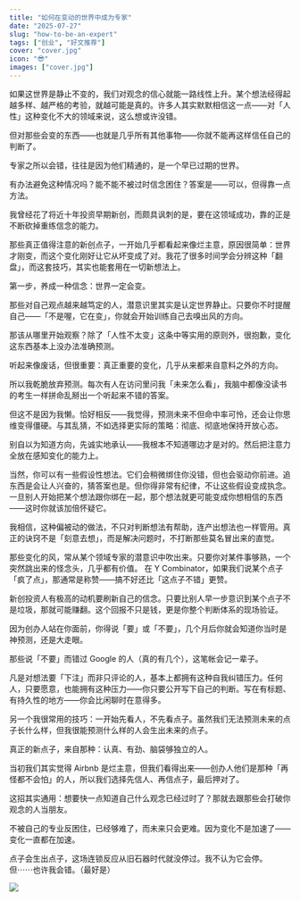 ```yaml
---
title: "如何在变动的世界中成为专家"
date: "2025-07-27"
slug: "how-to-be-an-expert"
tags: ["创业", "好文推荐"]
cover: "cover.jpg"
icon: "😎"
images: ["cover.jpg"]
---
```

如果这世界是静止不变的，我们对观念的信心就能一路线性上升。某个想法经得起越多样、越严格的考验，就越可能是真的。许多人其实默默相信这一点——对「人性」这种变化不大的领域来说，这么想或许没错。



但对那些会变的东西——也就是几乎所有其他事物——你就不能再这样信任自己的判断了。



专家之所以会错，往往是因为他们精通的，是一个早已过期的世界。



有办法避免这种情况吗？能不能不被过时信念困住？答案是——可以，但得靠一点方法。



我曾经花了将近十年投资早期新创，而颇具讽刺的是，要在这领域成功，靠的正是不断砍掉重练信念的能力。



那些真正值得注意的新创点子，一开始几乎都看起来像烂主意，原因很简单：世界才刚变，而这个变化刚好让它从坏变成了对。我花了很多时间学会分辨这种「翻盘」，而这套技巧，其实也能套用在一切新想法上。



第一步，养成一种信念：世界一定会变。



那些对自己观点越来越笃定的人，潜意识里其实是认定世界静止。只要你不时提醒自己——「不是喔，它在变」，你就会开始训练自己去嗅出风的方向。



那该从哪里开始观察？除了「人性不太变」这条中等实用的原则外，很抱歉，变化这东西基本上没办法准确预测。



听起来像废话，但很重要：真正重要的变化，几乎从来都来自意料之外的方向。



所以我乾脆放弃预测。每次有人在访问里问我「未来怎么看」，我脑中都像没读书的考生一样拼命乱掰出一个听起来不错的答案。



但这不是因为我懒。恰好相反——我觉得，预测未来不但命中率可怜，还会让你思维变得僵硬。与其乱猜，不如选择更实际的策略：彻底、彻底地保持开放心态。



别自以为知道方向，先诚实地承认——我根本不知道哪边才是对的。然后把注意力全放在感知变化的能力上。



当然，你可以有一些假设性想法。它们会稍微绑住你没错，但也会驱动你前进。追东西是会让人兴奋的，猜答案也是。但你得非常有纪律，不让这些假设变成执念。
一旦别人开始把某个想法跟你绑在一起，那个想法就更可能变成你想相信的东西——这时你就该加倍怀疑它。



我相信，这种偏被动的做法，不只对判断想法有帮助，连产出想法也一样管用。真正的诀窍不是「刻意去想」，而是解决问题时，不打断那些莫名冒出来的直觉。



那些变化的风，常从某个领域专家的潜意识中吹出来。只要你对某件事够熟，一个突然跳出来的怪念头，几乎都有价值。
在 Y Combinator，如果我们说某个点子「疯了点」，那通常是称赞——搞不好还比「这点子不错」更赞。



新创投资人有极高的动机要刷新自己的信念。只要比别人早一步意识到某个点子不是垃圾，那就可能赚翻。这个回报不只是钱，更是你整个判断体系的现场验证。



因为创办人站在你面前，你得说「要」或「不要」，几个月后你就会知道你当时是神预测，还是大走眼。



那些说「不要」而错过 Google 的人（真的有几个），这笔帐会记一辈子。



凡是对想法要「下注」而非只评论的人，基本上都拥有这种自我纠错压力。任何人，只要愿意，也能拥有这种压力——你只要公开写下自己的判断。写在有标题、有持久性的地方——你会比闲聊时在意得多。



另一个我很常用的技巧：一开始先看人，不先看点子。虽然我们无法预测未来的点子长什么样，但我很能预测什么样的人会生出未来的点子。



真正的新点子，来自那种：认真、有劲、脑袋够独立的人。



当初我们其实觉得 Airbnb 是烂主意，但我们看得出来——创办人他们是那种「再怪都不会怕」的人，所以我们选择先信人、再信点子，最后押对了。



这招其实通用：想要快一点知道自己什么观念已经过时了？那就去跟那些会打破你观念的人当朋友。



不被自己的专业反困住，已经够难了，而未来只会更难。因为变化不是加速了——变化一直都在加速。



点子会生出点子，这场连锁反应从旧石器时代就没停过。我不认为它会停。
但⋯⋯也许我会错。（最好是）




![](https://prod-files-secure.s3.us-west-2.amazonaws.com/112d0858-5090-4d34-a606-b75eb8d65fd2/46476355-9cf3-4e99-9b7a-3531bc426380/1000202064.png?X-Amz-Algorithm=AWS4-HMAC-SHA256&X-Amz-Content-Sha256=UNSIGNED-PAYLOAD&X-Amz-Credential=ASIAZI2LB4666OKAVGIF%2F20251014%2Fus-west-2%2Fs3%2Faws4_request&X-Amz-Date=20251014T184433Z&X-Amz-Expires=3600&X-Amz-Security-Token=IQoJb3JpZ2luX2VjELr%2F%2F%2F%2F%2F%2F%2F%2F%2F%2FwEaCXVzLXdlc3QtMiJHMEUCICyI6KMm1ti9v9bTRS%2FlWGa%2FshpWesPOthC%2F6fw2kAoiAiEAxTvvc6XPhzx9Wi2tMXQrcRePur3svCqU7qbgSQY9yh8q%2FwMIYxAAGgw2Mzc0MjMxODM4MDUiDEqwId86H1OUe1MXeSrcA2Y4Y6NjAqDhv2gDr1JeZU5MENlo4MZi5WoWXqWh1TtF8lOcfh2suy9fIKlBYjjCxT27qKe3zGygXzZSb3bh5EHSu%2Bi0hiUmvDXnD%2F3%2FNRm8JJ%2BkS3KeaKv9hzE8idS%2Bm4c%2BQSZun9I2PgEV3afZynefW1bqPu3s16igWT%2B8dXu9mM4wY2P5IwG6J8OPXq%2BBWCP5z4g4C4cVKU9ORxKiDvcKd0gtkkbmmsOWxAAUyRa35i3ECsw508QC5sqkNWukLbo9tyunHgw%2BNNj13%2BObcWVgrz6G%2Bf%2Fzh9%2FzqcTL4%2FT2X8x3phr5666THBrDc56A9MGt60yPANpE%2FqTEWUYs6%2BojWfZZpd3gygJdiyk2zgUwe1zHTfsaCeXX0DmIKHzMF1wv1BlFeqOaRHpVRUUBiX6f3%2F0SArVWyz5rbJCO9bcEXWV%2FbJbYt1mjmXErakRS1rtuSpnH8x3pauq3BKkA8UJtyA4pnsI5lLDBaTys%2B6Q7hpPolZ8JW%2FaB6h9D4ig1qGrsy%2BFjJ%2F65IMNYEpmZbI5mISZFU59WDglrnYdTNIctjrvuulSbgnsun%2B0ypZR1KjHzCo%2FADx0rrL9aHjuGXFkNxuBPqiHDMyzFKfLOc%2BG2hAvPZxGT4zTYZRUyMKmYuscGOqUBWOswACBLOn9CyRFj9mlIZmOWUb3%2BL5BhUhaY8YL4%2B8xt9%2ByMVFfC4fK4BFCG5wRUb8dqjOiERYMr1hyzE5HgtZwbsyszvheh9vQBfSfKZfhvl4xa1BgHoNRauaPIRbybh9OMwxQV2OKr5nFisKu333NVkUJK7aFJqD0V381kqbVYoDazDDZo1WzJXqjr1A%2Fm03Fgsg%2B41yyOFn8yknYmUSzzzLCW&X-Amz-Signature=d142e0e411d3efede7769e7c28b2ffa160ecc7bb83ac6795c28573ca2e576a82&X-Amz-SignedHeaders=host&x-amz-checksum-mode=ENABLED&x-id=GetObject)


